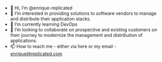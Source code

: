 - 👋 Hi, I’m @enrique-replicated
- 👀 I’m interested in providing solutions to software vendors to manage and distribute their application stacks.
- 🌱 I’m currently learning DevOps
- 💞️ I’m looking to collaborate on prospective and existing customers on their journey to modernize the management and distribution of applications.
- 📫 How to reach me - either via here or my email - enrique@replicated.com

<!---
enrique-replicated/enrique-replicated is a ✨ special ✨ repository because its `README.md` (this file) appears on your GitHub profile.
You can click the Preview link to take a look at your changes.
--->
